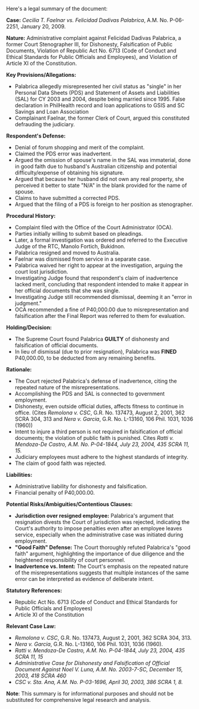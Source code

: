 Here's a legal summary of the document:

**Case:** *Cecilia T. Faelnar vs. Felicidad Dadivas Palabrica*, A.M. No. P-06-2251, January 20, 2009.

**Nature:** Administrative complaint against Felicidad Dadivas Palabrica, a former Court Stenographer III, for Dishonesty, Falsification of Public Documents, Violation of Republic Act No. 6713 (Code of Conduct and Ethical Standards for Public Officials and Employees), and Violation of Article XI of the Constitution.

**Key Provisions/Allegations:**

*   Palabrica allegedly misrepresented her civil status as "single" in her Personal Data Sheets (PDS) and Statement of Assets and Liabilities (SAL) for CY 2003 and 2004, despite being married since 1995. False declaration in PhilHealth record and loan applications to GSIS and SC Savings and Loan Association
*   Complainant Faelnar, the former Clerk of Court, argued this constituted defrauding the judiciary.

**Respondent's Defense:**

*   Denial of forum shopping and merit of the complaint.
*   Claimed the PDS error was inadvertent.
*   Argued the omission of spouse's name in the SAL was immaterial, done in good faith due to husband's Australian citizenship and potential difficulty/expense of obtaining his signature.
*   Argued that because her husband did not own any real property, she perceived it better to state "N/A" in the blank provided for the name of spouse.
*   Claims to have submitted a corrected PDS.
*   Argued that the filing of a PDS is foreign to her position as stenographer.

**Procedural History:**

*   Complaint filed with the Office of the Court Administrator (OCA).
*   Parties initially willing to submit based on pleadings.
*   Later, a formal investigation was ordered and referred to the Executive Judge of the RTC, Manolo Fortich, Bukidnon.
*   Palabrica resigned and moved to Australia.
*   Faelnar was dismissed from service in a separate case.
*   Palabrica waived her right to appear at the investigation, arguing the court lost jurisdiction.
*   Investigating Judge found that respondent's claim of inadvertence lacked merit, concluding that respondent intended to make it appear in her official documents that she was single.
*   Investigating Judge still recommended dismissal, deeming it an "error in judgment."
*   OCA recommended a fine of P40,000.00 due to misrepresentation and falsification after the Final Report was referred to them for evaluation.

**Holding/Decision:**

*   The Supreme Court found Palabrica **GUILTY** of dishonesty and falsification of official documents.
*   In lieu of dismissal (due to prior resignation), Palabrica was **FINED** P40,000.00, to be deducted from any remaining benefits.

**Rationale:**

*   The Court rejected Palabrica's defense of inadvertence, citing the repeated nature of the misrepresentations.
*   Accomplishing the PDS and SAL is connected to government employment.
*   Dishonesty, even outside official duties, affects fitness to continue in office. (Cites *Remolona v. CSC*, G.R. No. 137473, August 2, 2001, 362 SCRA 304, 313 and *Nera v. Garcia*, G.R. No. L-13160, 106 Phil. 1031, 1036 (1960))
*   Intent to injure a third person is not required in falsification of official documents; the violation of public faith is punished. Cites *Ratti v. Mendoza-De Castro, A.M. No. P-04-1844, July 23, 2004, 435 SCRA 11, 15.*
*   Judiciary employees must adhere to the highest standards of integrity.
*   The claim of good faith was rejected.

**Liabilities:**

*   Administrative liability for dishonesty and falsification.
*   Financial penalty of P40,000.00.

**Potential Risks/Ambiguities/Contentious Clauses:**

*   **Jurisdiction over resigned employee:** Palabrica's argument that resignation divests the Court of jurisdiction was rejected, indicating the Court's authority to impose penalties even after an employee leaves service, especially when the administrative case was initiated during employment.
*   **"Good Faith" Defense:** The Court thoroughly refuted Palabrica's "good faith" argument, highlighting the importance of due diligence and the heightened responsibility of court personnel.
*   **Inadvertence vs. Intent:** The Court's emphasis on the repeated nature of the misrepresentations suggests that multiple instances of the same error can be interpreted as evidence of deliberate intent.

**Statutory References:**

*   Republic Act No. 6713 (Code of Conduct and Ethical Standards for Public Officials and Employees)
*   Article XI of the Constitution

**Relevant Case Law:**

*   *Remolona v. CSC*, G.R. No. 137473, August 2, 2001, 362 SCRA 304, 313.
*   *Nera v. Garcia*, G.R. No. L-13160, 106 Phil. 1031, 1036 (1960).
*   *Ratti v. Mendoza-De Castro, A.M. No. P-04-1844, July 23, 2004, 435 SCRA 11, 15*
*   *Administrative Case for Dishonesty and Falsification of Official Document Against Noel V. Luna, A.M. No. 2003-7-SC, December 15, 2003, 418 SCRA 460*
*   *CSC v. Sta. Ana, A.M. No. P-03-1696, April 30, 2003, 386 SCRA 1, 8.*

**Note**: This summary is for informational purposes and should not be substituted for comprehensive legal research and analysis.
